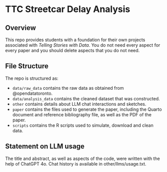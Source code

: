 # TTC Streetcar Delay Analysis

## Overview

This repo provides students with a foundation for their own projects associated with *Telling Stories with Data*. You do not need every aspect for every paper and you should delete aspects that you do not need.


## File Structure

The repo is structured as:

-   `data/raw_data` contains the raw data as obtained from @opendatatoronto.
-   `data/analysis_data` contains the cleaned dataset that was constructed.
-   `other` contains details about LLM chat interactions and sketches.
-   `paper` contains the files used to generate the paper, including the Quarto document and reference bibliography file, as well as the PDF of the paper. 
-   `scripts` contains the R scripts used to simulate, download and clean data.


## Statement on LLM usage

The title and abstract, as well as aspects of the code, were written with the help of ChatGPT 4o. Chat history is available in other/llms/usage.txt.


